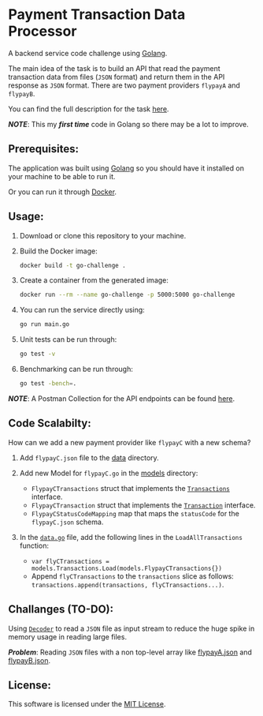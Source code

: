 # Payment Transaction Data Processor

A backend service code challenge using [Golang](https://golang.org/).

The main idea of the task is to build an API that read the payment transaction data from files (`JSON` format) and return them in the API response as `JSON` format. There are two payment providers `flypayA` and `flypayB`.

You can find the full description for the task [here](./task.md).

***NOTE***: This my ***first time*** code in Golang so there may be a lot to improve.

## Prerequisites:

The application was built using [Golang](https://golang.org/dl/) so you should have it installed on your machine to be able to run it.

Or you can run it through [Docker](https://www.docker.com/).

## Usage:
  
1. Download or clone this repository to your machine.
2. Build the Docker image:

    ```bash
    docker build -t go-challenge .
    ```

3. Create a container from the generated image:

    ```bash
    docker run --rm --name go-challenge -p 5000:5000 go-challenge
    ```

4. You can run the service directly using:

    ```bash
    go run main.go
    ```

5. Unit tests can be run through:

    ```bash
    go test -v
    ```

6. Benchmarking can be run through:

    ```bash
    go test -bench=.
    ```

***NOTE***: A Postman Collection for the API endpoints can be found [here](https://www.getpostman.com/collections/3be97a194d06646a929e).

## Code Scalabilty:

How can we add a new payment provider like `flypayC` with a new schema?

1. Add `flypayC.json` file to the [data](./data) directory.

2. Add new Model for `flypayC.go` in the [models](./models) directory:
    - `FlypayCTransactions` struct that implements the [`Transactions`](./models/transactions.go) interface.
    - `FlypayCTransaction` struct that implements the [`Transaction`](./models/transaction.go) interface.
    - `FlypayCStatusCodeMapping` map that maps the `statusCode` for the `flypayC.json` schema.

3. In the [`data.go`](./data/data.go) file, add the following lines in the `LoadAllTransactions` function:
    - `var flyCTransactions = models.Transactions.Load(models.FlypayCTransactions{})`
    - Append `flyCTransactions` to the `transactions` slice as follows: `transactions.append(transactions, flyCTransactions...)`.

## Challanges (TO-DO):

Using [`Decoder`](https://golang.org/pkg/encoding/json/#Decoder) to read a `JSON` file as input stream to reduce the huge spike in memory usage in reading large files.

***Problem***: Reading `JSON` files with a non top-level array like [flypayA.json](./data/flypayA.json) and [flypayB.json](./data/flypayB.json).

## License:
This software is licensed under the [MIT License](https://opensource.org/licenses/MIT).
